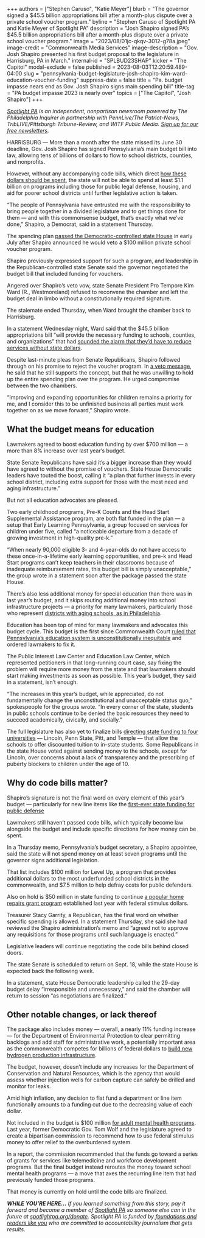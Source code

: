 +++
authors = ["Stephen Caruso", "Katie Meyer"]
blurb = "The governor signed a $45.5 billion appropriations bill after a month-plus dispute over a private school voucher program."
byline = "Stephen Caruso of Spotlight PA and Katie Meyer of Spotlight PA"
description = "Josh Shapiro signed PA’s $45.5 billion appropriations bill after a month-plus dispute over a private school voucher program."
image = "2023/08/01jc-qkqv-3012-g78a.jpeg"
image-credit = "Commonwealth Media Services"
image-description = "Gov. Josh Shapiro presented his first budget proposal to the legislature in Harrisburg, PA in March."
internal-id = "SPLBUD23SHAP"
kicker = "The Capitol"
modal-exclude = false
published = 2023-08-03T12:20:59.489-04:00
slug = "pennsylvania-budget-legislature-josh-shapiro-kim-ward-education-voucher-funding"
suppress-date = false
title = "Pa. budget impasse nears end as Gov. Josh Shapiro signs main spending bill"
title-tag = "PA budget impasse 2023 is nearly over"
topics = ["The Capitol", "Josh Shapiro"]
+++

<a href="https://www.spotlightpa.org/"><em>Spotlight PA</em></a><em> is an independent, nonpartisan newsroom powered by The Philadelphia Inquirer in partnership with PennLive/The Patriot-News, TribLIVE/Pittsburgh Tribune-Review, and WITF Public Media. </em><a href="https://www.spotlightpa.org/newsletters"><em>Sign up for our free newsletters</em></a><em>.</em>

HARRISBURG — More than a month after the state missed its June 30 deadline, Gov. Josh Shapiro has signed Pennsylvania’s main budget bill into law, allowing tens of billions of dollars to flow to school districts, counties, and nonprofits.

However, without any accompanying code bills, which direct <a href="https://www.spotlightpa.org/news/2023/07/pennsylvania-budget-governor-shapiro-education-conflict/">how these dollars should be spent</a>, the state will not be able to spend at least $1.1 billion on programs including those for public legal defense, housing, and aid for poorer school districts until further legislative action is taken.

“The people of Pennsylvania have entrusted me with the responsibility to bring people together in a divided legislature and to get things done for them — and with this commonsense budget, that’s exactly what we’ve done,” Shapiro, a Democrat, said in a statement Thursday.

<script src="https://www.spotlightpa.org/embed.js" async></script><div data-spl-embed-version="1" data-spl-src="https://www.spotlightpa.org/embeds/newsletter/"></div>

The spending plan <a href="https://www.spotlightpa.org/news/2023/07/pennsylvania-budget-pass-house-senate-shapiro-education/">passed the Democratic-controlled state House</a> in early July after Shapiro announced he would veto a $100 million private school voucher program.

Shapiro previously expressed support for such a program, and leadership in the Republican-controlled state Senate said the governor negotiated the budget bill that included funding for vouchers.

Angered over Shapiro’s veto vow, state Senate President Pro Tempore Kim Ward (R., Westmoreland) refused to reconvene the chamber and left the budget deal in limbo without a constitutionally required signature.

The stalemate ended Thursday, when Ward brought the chamber back to Harrisburg.

In a statement Wednesday night, Ward said that the $45.5 billion appropriations bill “will provide the necessary funding to schools, counties, and organizations” that had <a href="https://www.spotlightpa.org/news/2023/07/pennsylvania-legislature-shapiro-voucher-budget-impasse-consequences/">sounded the alarm that they’d have to reduce services without state dollars</a>.

Despite last-minute pleas from Senate Republicans, Shapiro followed through on his promise to reject the voucher program. In <a href="https://www.governor.pa.gov/wp-content/uploads/2023/08/Governor-Shapiro-2023-Budget-Line-Item-Veto-Message.pdf">a veto message</a>, he said that he still supports the concept, but that he was unwilling to hold up the entire spending plan over the program. He urged compromise between the two chambers.

“Improving and expanding opportunities for children remains a priority for me, and I consider this to be unfinished business all parties must work together on as we move forward,” Shapiro wrote.

## What the budget means for education

Lawmakers agreed to boost education funding by over $700 million — a more than 8% increase over last year’s budget.

State Senate Republicans have said it’s a bigger increase than they would have agreed to without the promise of vouchers. State House Democratic leaders have touted the boost, calling it “a plan that further invests in every school district, including extra support for those with the most need and aging infrastructure.”

But not all education advocates are pleased.

Two early childhood programs, Pre-K Counts and the Head Start Supplemental Assistance program, are both flat funded in the plan — a setup that Early Learning Pennsylvania, a group focused on services for children under five, called “a noticeable departure from a decade of growing investment in high-quality pre-k.”

“When nearly 90,000 eligible 3- and 4-year-olds do not have access to these once-in-a-lifetime early learning opportunities, and pre-k and Head Start programs can’t keep teachers in their classrooms because of inadequate reimbursement rates, this budget bill is simply unacceptable,” the group wrote in a statement soon after the package passed the state House.

There’s also less additional money for special education than there was in last year’s budget, and it skips routing additional money into school infrastructure projects — a priority for many lawmakers, particularly those who represent <a href="https://www.inquirer.com/news/philadelphia-school-district-funding-asbestos-air-conditioning-20230623.html">districts with aging schools, as in Philadelphia</a>.<strong></strong>

Education has been top of mind for many lawmakers and advocates this budget cycle. This budget is the first since Commonwealth Court <a href="https://www.spotlightpa.org/news/2023/06/pa-budget-2023-school-funding-lawsuit-commonwealth-court/">ruled that Pennsylvania’s education system is unconstitutionally inequitable</a> and ordered lawmakers to fix it.

The Public Interest Law Center and Education Law Center, which represented petitioners in that long-running court case, say fixing the problem will require more money from the state and that lawmakers should start making investments as soon as possible. This year’s budget, they said in a statement, isn’t enough.

“The increases in this year’s budget, while appreciated, do not fundamentally change the unconstitutional and unacceptable status quo,” spokespeople for the groups wrote. “In every corner of the state, students in public schools continue to be denied the basic resources they need to succeed academically, civically, and socially.”

The full legislature has also yet to finalize bills <a href="https://www.spotlightpa.org/news/2023/07/pennsylvania-state-related-university-lincoln-psu-pitt-temple-deadlock/">directing state funding to four universities</a> — Lincoln, Penn State, Pitt, and Temple — that allow the schools to offer discounted tuition to in-state students. Some Republicans in the state House voted against sending money to the schools, except for Lincoln, over concerns about a lack of transparency and the prescribing of puberty blockers to children under the age of 10.

## Why do code bills matter?

Shapiro’s signature is not the final word on every element of this year’s budget — particularly for new line items like the <a href="https://www.spotlightpa.org/news/2023/04/pa-public-defense-gov-shapiro/">first-ever state funding for public defense</a>

Lawmakers still haven’t passed code bills, which typically become law alongside the budget and include specific directions for how money can be spent.

In a Thursday memo, Pennsylvania’s budget secretary, a Shapiro appointee, said the state will not spend money on at least seven programs until the governor signs additional legislation.

That list includes $100 million for Level Up, a program that provides additional dollars to the most underfunded school districts in the commonwealth, and $7.5 million to help defray costs for public defenders.

Also on hold is $50 million in state funding to continue <a href="https://www.spotlightpa.org/news/2023/06/pa-whole-home-repairs-program-rural-counties-applications/">a popular home repairs grant program</a> established last year with federal stimulus dollars.

Treasurer Stacy Garrity, a Republican, has the final word on whether specific spending is allowed. In a statement Thursday, she said she had reviewed the Shapiro administration’s memo and “agreed not to approve any requisitions for those programs until such language is enacted.”

Legislative leaders will continue negotiating the code bills behind closed doors.

The state Senate is scheduled to return on Sept. 18, while the state House is expected back the following week.

In a statement, state House Democratic leadership called the 29-day budget delay “irresponsible and unnecessary,” and said the chamber will return to session “as negotiations are finalized.”

## Other notable changes, or lack thereof

The package also includes money — overall, a nearly 11% funding increase — for the Department of Environmental Protection to clear permitting backlogs and add staff for administrative work, a potentially important area as the commonwealth competes for billions of federal dollars to <a href="https://www.spotlightpa.org/news/2023/07/pennsylvania-hydrogen-hubs-climate-change-legislature-tax-credit-explainer/">build new hydrogen production infrastructure</a>.

The budget, however, doesn’t include any increases for the Department of Conservation and Natural Resources, which is the agency that would assess whether injection wells for carbon capture can safely be drilled and monitor for leaks.

Amid high inflation, any decision to flat fund a department or line item functionally amounts to a funding cut due to the decreasing value of each dollar.

<script src="https://www.spotlightpa.org/embed.js" async></script><div data-spl-embed-version="1" data-spl-src="https://www.spotlightpa.org/embeds/donate/"></div>

Not included in the budget is $100 million <a href="https://www.spotlightpa.org/news/2023/07/pennsylvania-legislature-budget-mental-health-funding-school-services/">for adult mental health programs</a>. Last year, former Democratic Gov. Tom Wolf and the legislature agreed to create a bipartisan commission to recommend how to use federal stimulus money to offer relief to the overburdened system.

In a report, the commission recommended that the funds go toward a series of grants for services like telemedicine and workforce development programs. But the final budget instead reroutes the money toward school mental health programs — a move that axes the recurring line item that had previously funded those programs.

That money is currently on hold until the code bills are finalized.

<strong><em>WHILE YOU’RE HERE…</em></strong><em> If you learned something from this story, pay it forward and become a member of </em><a href="https://www.spotlightpa.org/"><em>Spotlight PA</em></a><em> so someone else can in the future at </em><a href="https://www.spotlightpa.org/donate/"><em>spotlightpa.org/donate</em></a><em>. Spotlight PA is funded by</em><a href="https://www.spotlightpa.org/support"><em> foundations and readers like you</em></a><em> who are committed to accountability journalism that gets results.</em>

